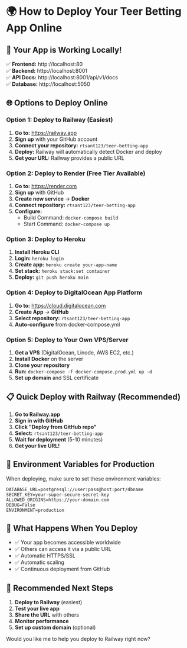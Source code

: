 # 🌍 How to Deploy Your Teer Betting App Online

## 🚀 Your App is Working Locally!

✅ **Frontend:** http://localhost:80  
✅ **Backend:** http://localhost:8001  
✅ **API Docs:** http://localhost:8001/api/v1/docs  
✅ **Database:** http://localhost:5050  

## 🌐 Options to Deploy Online

### Option 1: Deploy to Railway (Easiest)

1. **Go to:** https://railway.app
2. **Sign up** with your GitHub account
3. **Connect your repository:** `rtsant123/teer-betting-app`
4. **Deploy:** Railway will automatically detect Docker and deploy
5. **Get your URL:** Railway provides a public URL

### Option 2: Deploy to Render (Free Tier Available)

1. **Go to:** https://render.com
2. **Sign up** with GitHub
3. **Create new service** → **Docker**
4. **Connect repository:** `rtsant123/teer-betting-app`
5. **Configure:**
   - Build Command: `docker-compose build`
   - Start Command: `docker-compose up`

### Option 3: Deploy to Heroku

1. **Install Heroku CLI**
2. **Login:** `heroku login`
3. **Create app:** `heroku create your-app-name`
4. **Set stack:** `heroku stack:set container`
5. **Deploy:** `git push heroku main`

### Option 4: Deploy to DigitalOcean App Platform

1. **Go to:** https://cloud.digitalocean.com
2. **Create App** → **GitHub**
3. **Select repository:** `rtsant123/teer-betting-app`
4. **Auto-configure** from docker-compose.yml

### Option 5: Deploy to Your Own VPS/Server

1. **Get a VPS** (DigitalOcean, Linode, AWS EC2, etc.)
2. **Install Docker** on the server
3. **Clone your repository**
4. **Run:** `docker-compose -f docker-compose.prod.yml up -d`
5. **Set up domain** and SSL certificate

## 📋 Quick Deploy with Railway (Recommended)

1. **Go to Railway.app**
2. **Sign in with GitHub**
3. **Click "Deploy from GitHub repo"**
4. **Select:** `rtsant123/teer-betting-app`
5. **Wait for deployment** (5-10 minutes)
6. **Get your live URL!**

## 🔧 Environment Variables for Production

When deploying, make sure to set these environment variables:

```
DATABASE_URL=postgresql://user:pass@host:port/dbname
SECRET_KEY=your-super-secure-secret-key
ALLOWED_ORIGINS=https://your-domain.com
DEBUG=False
ENVIRONMENT=production
```

## 🌟 What Happens When You Deploy

- ✅ Your app becomes accessible worldwide
- ✅ Others can access it via a public URL
- ✅ Automatic HTTPS/SSL
- ✅ Automatic scaling
- ✅ Continuous deployment from GitHub

## 🎯 Recommended Next Steps

1. **Deploy to Railway** (easiest)
2. **Test your live app**
3. **Share the URL** with others
4. **Monitor performance**
5. **Set up custom domain** (optional)

Would you like me to help you deploy to Railway right now?
